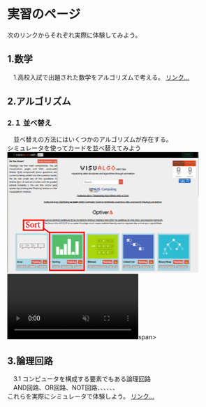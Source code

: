 <h1>実習のページ</h1>
次のリンクからそれぞれ実際に体験してみよう。<p>

<h2>1.数学</h2>
　1.高校入試で出題された数学をアルゴリズムで考える。
<a href="https://y2020am.github.io/Entrance_Q5" target="_blank">リンク...</a>

<h2>2.アルゴリズム</h2>
<h3>2.１ 並べ替え</h3>
　並べ替えの方法にはいくつかのアルゴリズムが存在する。<br>
シミュレータを使ってカードを並べ替えてみよう<br>
<img src="ArgorithmSimulator.png">
<span><video controls src="bubbleSort_400x300.mp4" muted="false"></video></span>span>

   

<h2>3.論理回路</h2>
　3.1 コンピュータを構成する要素でもある論理回路<br>
　AND回路、OR回路、NOT回路、、、、、、<br>
これらを実際にシミュレータで体験しよう。
<a href="https://www.falstad.com/circuit/" target="_blank">リンク...</a>


